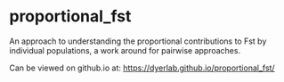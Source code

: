 # proportional_fst

An approach to understanding the proportional contributions to Fst by individual populations, a work around for pairwise approaches.

Can be viewed on github.io at: https://dyerlab.github.io/proportional_fst/
